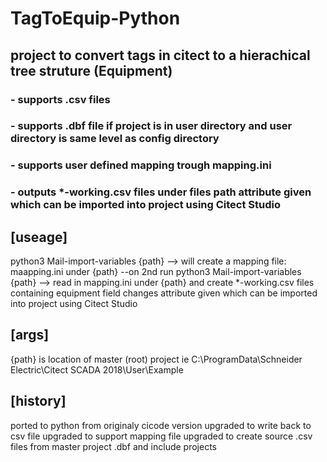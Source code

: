 #       TagToEquip-Python
## project to convert tags in citect to a hierachical tree struture (Equipment)
### - supports .csv files
### - supports .dbf file if project is in user directory and user directory is same level as config directory
### - supports user defined mapping trough mapping.ini
### - outputs *-working.csv files under files path attribute given which can be imported into project using Citect Studio

## [useage]
python3  Mail-import-variables {path}    --> will create a mapping file: maapping.ini under {path}
--on 2nd run 
python3  Mail-import-variables {path}    --> read in mapping.ini under {path} and create *-working.csv files containing equipment field                                                changes attribute given which can be imported into project using Citect Studio 
## [args]
{path} is location of master (root) project ie C:\ProgramData\Schneider Electric\Citect SCADA 2018\User\Example

## [history]
ported to python from originaly cicode version
upgraded to write back to csv file
upgraded to support mapping file
upgraded to create source .csv files from master project .dbf and include projects
